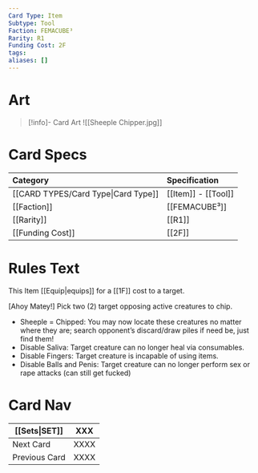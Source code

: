 ```yaml
---
Card Type: Item
Subtype: Tool
Faction: FEMACUBE³
Rarity: R1
Funding Cost: 2F
tags: 
aliases: []
---
```

# Art

> [!info]- Card Art
> ![[Sheeple Chipper.jpg]]

# Card Specs

| Category | Specification| 
| :--- | :--- |
| [[CARD TYPES/Card Type\|Card Type]] | [[Item]] - [[Tool]] |  
| [[Faction]] | [[FEMACUBE³]] | 
| [[Rarity]] | [[R1]] |  
| [[Funding Cost]] | [[2F]] |  

# Rules Text

This Item [[Equip|equips]] for a [[1F]] cost to a target.  

[Ahoy Matey!] 
Pick two (2) target opposing active creatures to chip.
- Sheeple = Chipped: You may now locate these creatures no matter where they are; 
search opponent’s discard/draw piles if need be, just find them!
- Disable Saliva: Target creature can no longer heal via consumables.
- Disable Fingers: Target creature is incapable of using items.
- Disable Balls and Penis: Target creature can no longer perform sex or rape attacks (can still get fucked)

# Card Nav

| [[Sets\|SET]] | XXX |  
| --- | --- |  
| Next Card | XXXX |  
| Previous Card | XXXX |  

